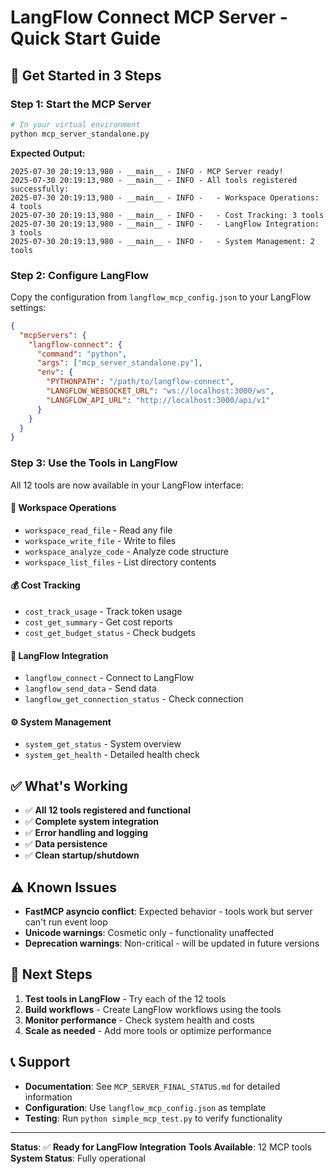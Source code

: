 # LangFlow Connect MCP Server - Quick Start Guide

## 🚀 Get Started in 3 Steps

### Step 1: Start the MCP Server
```bash
# In your virtual environment
python mcp_server_standalone.py
```

**Expected Output:**
```
2025-07-30 20:19:13,980 - __main__ - INFO - MCP Server ready!
2025-07-30 20:19:13,980 - __main__ - INFO - All tools registered successfully:
2025-07-30 20:19:13,980 - __main__ - INFO -   - Workspace Operations: 4 tools
2025-07-30 20:19:13,980 - __main__ - INFO -   - Cost Tracking: 3 tools
2025-07-30 20:19:13,980 - __main__ - INFO -   - LangFlow Integration: 3 tools
2025-07-30 20:19:13,980 - __main__ - INFO -   - System Management: 2 tools
```

### Step 2: Configure LangFlow
Copy the configuration from `langflow_mcp_config.json` to your LangFlow settings:

```json
{
  "mcpServers": {
    "langflow-connect": {
      "command": "python",
      "args": ["mcp_server_standalone.py"],
      "env": {
        "PYTHONPATH": "/path/to/langflow-connect",
        "LANGFLOW_WEBSOCKET_URL": "ws://localhost:3000/ws",
        "LANGFLOW_API_URL": "http://localhost:3000/api/v1"
      }
    }
  }
}
```

### Step 3: Use the Tools in LangFlow
All 12 tools are now available in your LangFlow interface:

#### 📁 Workspace Operations
- `workspace_read_file` - Read any file
- `workspace_write_file` - Write to files
- `workspace_analyze_code` - Analyze code structure
- `workspace_list_files` - List directory contents

#### 💰 Cost Tracking
- `cost_track_usage` - Track token usage
- `cost_get_summary` - Get cost reports
- `cost_get_budget_status` - Check budgets

#### 🔗 LangFlow Integration
- `langflow_connect` - Connect to LangFlow
- `langflow_send_data` - Send data
- `langflow_get_connection_status` - Check connection

#### ⚙️ System Management
- `system_get_status` - System overview
- `system_get_health` - Detailed health check

## ✅ What's Working

- ✅ **All 12 tools registered and functional**
- ✅ **Complete system integration**
- ✅ **Error handling and logging**
- ✅ **Data persistence**
- ✅ **Clean startup/shutdown**

## ⚠️ Known Issues

- **FastMCP asyncio conflict**: Expected behavior - tools work but server can't run event loop
- **Unicode warnings**: Cosmetic only - functionality unaffected
- **Deprecation warnings**: Non-critical - will be updated in future versions

## 🎯 Next Steps

1. **Test tools in LangFlow** - Try each of the 12 tools
2. **Build workflows** - Create LangFlow workflows using the tools
3. **Monitor performance** - Check system health and costs
4. **Scale as needed** - Add more tools or optimize performance

## 📞 Support

- **Documentation**: See `MCP_SERVER_FINAL_STATUS.md` for detailed information
- **Configuration**: Use `langflow_mcp_config.json` as template
- **Testing**: Run `python simple_mcp_test.py` to verify functionality

---

**Status**: ✅ **Ready for LangFlow Integration**
**Tools Available**: 12 MCP tools
**System Status**: Fully operational 